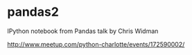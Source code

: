 pandas2
=======

IPython notebook from Pandas talk by Chris Widman

http://www.meetup.com/python-charlotte/events/172590002/
